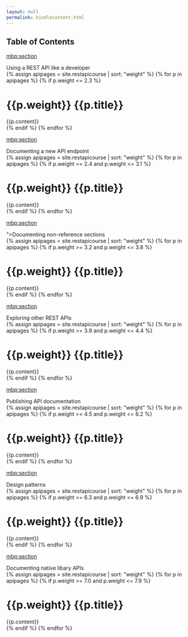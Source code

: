 ```yaml
---
layout: null
permalink: kindlecontent.html
---
```


<html>
<head>
  <meta charset="utf-8" />
  <meta name="description" content="Documenting REST APIs">
  <meta name="author" content="Tom Johnson, I'd Rather Be Writing">
  <meta name="dc.language" CONTENT="US">
  <meta name="dc.title" CONTENT="Documenting REST APIs: A guide for technical writers">
  <meta name="dc.keywords" CONTENT="REST APIs, documentation, technical writing, API documentation">
  <meta name="dc.subject" CONTENT="Documenting REST APIs">
  <meta name="dc.description" CONTENT="A guide for technical writers on how to document REST APIs.">
<title>Documenting REST APIs</title>
    <link rel="stylesheet" type="text/css" href="css/syntax.css"/>
    <link rel="stylesheet" type="text/css" href="css/kindle.css"/>
</head>
<body>

<h2>Table of Contents</h2>

<mbp:section>
<div class="section">Using a REST API like a developer</div>
{% assign apipages = site.restapicourse | sort: "weight" %}
{% for p in apipages %}
{% if p.weight <= 2.3 %}
<h1 class="chapter" id="{{p.permalink | remove: "/"}}">{{p.weight}} {{p.title}}</h1>
{{p.content}}
<mbp:pagebreak />
<div class="pagebreak"></div>
{% endif %}
{% endfor %}
</mbp:section>


<mbp:section>
<div class="section">Documenting a new API endpoint</div>
{% assign apipages = site.restapicourse | sort: "weight" %}
{% for p in apipages %}
{% if p.weight >= 2.4 and p.weight <= 3.1 %}
<h1 class="chapter" id="{{p.permalink | remove: "/"}}">{{p.weight}}  {{p.title}}</h1>
{{p.content}}
<mbp:pagebreak />
<div class="pagebreak"></div>
{% endif %}
{% endfor %}
</mbp:section>

<mbp:section>
<div class="section">">Documenting non-reference sections</div>
{% assign apipages = site.restapicourse | sort: "weight" %}
{% for p in apipages %}
{% if p.weight >= 3.2 and p.weight <= 3.8 %}
<h1 class="chapter" id="{{p.permalink | remove: "/"}}">{{p.weight}}  {{p.title}}</h1>
{{p.content}}
<mbp:pagebreak />
<div class="pagebreak"></div>
{% endif %}
{% endfor %}
</mbp:section>

<mbp:section>
<div class="section">Exploring other REST APIs</div>
{% assign apipages = site.restapicourse | sort: "weight" %}
{% for p in apipages %}
{% if p.weight >= 3.9 and p.weight <= 4.4 %}
<h1 class="chapter" id="{{p.permalink | remove: "/"}}">{{p.weight}}  {{p.title}}</h1>
{{p.content}}
<mbp:pagebreak />
<div class="pagebreak"></div>
{% endif %}
{% endfor %}
</mbp:section>

<mbp:section>
<div class="section">Publishing API documentation</div>
{% assign apipages = site.restapicourse | sort: "weight" %}
{% for p in apipages %}
{% if p.weight >= 4.5 and p.weight <= 6.2 %}
<h1 class="chapter" id="{{p.permalink | remove: "/"}}">{{p.weight}}  {{p.title}}</h1>
{{p.content}}
<mbp:pagebreak />
<div class="pagebreak"></div>
{% endif %}
{% endfor %}
</mbp:section>

<mbp:section>
<div class="section">Design patterns</div>
{% assign apipages = site.restapicourse | sort: "weight" %}
{% for p in apipages %}
{% if p.weight >= 6.3 and p.weight <= 6.9 %}
<h1 class="chapter" id="{{p.permalink | remove: "/"}}">{{p.weight}}  {{p.title}}</h1>
{{p.content}}
<mbp:pagebreak />
<div class="pagebreak"></div>
{% endif %}
{% endfor %}
</mbp:section>

<mbp:section>
<div class="section">Documenting native libary APIs</div>
{% assign apipages = site.restapicourse | sort: "weight" %}
{% for p in apipages %}
{% if p.weight >= 7.0 and p.weight <= 7.9 %}
<h1 class="chapter" id="{{p.permalink | remove: "/"}}">{{p.weight}}  {{p.title}}</h1>
{{p.content}}
<mbp:pagebreak />
<div class="pagebreak"></div>
{% endif %}
{% endfor %}
</mbp:section>

</body>
</html>
